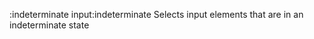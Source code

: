 :indeterminate
    input:indeterminate
    Selects input elements that are in an indeterminate state
